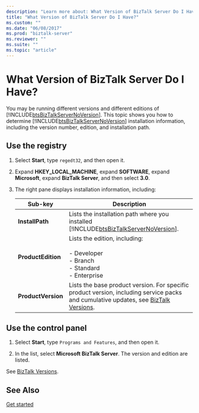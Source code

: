 ```yaml
---
description: "Learn more about: What Version of BizTalk Server Do I Have?"
title: "What Version of BizTalk Server Do I Have?"
ms.custom: ""
ms.date: "06/08/2017"
ms.prod: "biztalk-server"
ms.reviewer: ""
ms.suite: ""
ms.topic: "article"
---
```

# What Version of BizTalk Server Do I Have?
You may be running different versions and different editions of [!INCLUDE[btsBizTalkServerNoVersion](../includes/btsbiztalkservernoversion-md.md)]. This topic shows you how to determine [!INCLUDE[btsBizTalkServerNoVersion](../includes/btsbiztalkservernoversion-md.md)] installation information, including the version number, edition, and installation path.

## Use the registry

1. Select **Start**, type `regedt32`, and then open it.

2. Expand **HKEY_LOCAL_MACHINE**, expand **SOFTWARE**, expand **Microsoft**, expand **BizTalk Server**, and then select **3.0**.

3. The right pane displays installation information, including:


   |      Sub-key       |                                                                                                         Description                                                                                                          |
   |--------------------|------------------------------------------------------------------------------------------------------------------------------------------------------------------------------------------------------------------------------|
   |  **InstallPath**   |                                             Lists the installation path where you installed [!INCLUDE[btsBizTalkServerNoVersion](../includes/btsbiztalkservernoversion-md.md)].                                              |
   | **ProductEdition** |                                                        Lists the edition, including:<br /><br /> -   Developer<br />-   Branch<br />-   Standard<br />-   Enterprise                                                         |
   | **ProductVersion** | Lists the base product version. For specific product version, including service packs and cumulative updates, see [BizTalk Versions](https://social.technet.microsoft.com/wiki/contents/articles/7915.biztalk-versions.aspx). |

## Use the control panel

1.  Select **Start**, type `Programs and Features`, and then open it.

2. In the list, select **Microsoft BizTalk Server**. The version and edition are listed.

See [BizTalk Versions](https://social.technet.microsoft.com/wiki/contents/articles/7915.biztalk-versions.aspx).

## See Also
 [Get started](../core/getting-started-with-biztalk-server.md)
